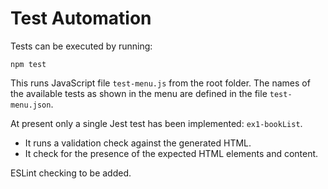 # Test Automation

Tests can be executed by running:

```
npm test
```

This runs JavaScript file `test-menu.js` from the root folder. The names of the available tests as shown in the menu are defined in the file `test-menu.json`.

At present only a single Jest test has been implemented: `ex1-bookList`. 

- It runs a validation check against the generated HTML.
- It check for the presence of the expected HTML elements and content.

ESLint checking to be added.